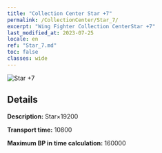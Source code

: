 ```yaml
---
title: "Collection Center Star +7"
permalink: /CollectionCenter/Star_7/
excerpt: "Wing Fighter Collection CenterStar +7"
last_modified_at: 2023-07-25
locale: en
ref: "Star_7.md"
toc: false
classes: wide
---
```



![Star +7](/images/cc/CC_Star_5.png)

## Details

  **Description:** Star×19200

  **Transport time:** 10800

  **Maximum BP in time calculation:** 160000

